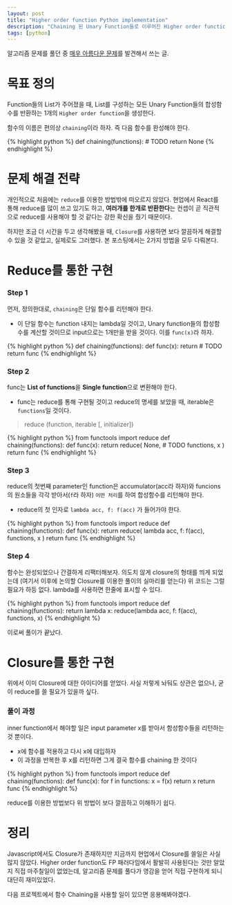```yaml
---
layout: post
title: "Higher order function Python implementation"
description: "Chaining 된 Unary Function들로 이루어진 Higher order function을 Python으로 구현하기 "
tags: [python]
---
```


알고리즘 문제를 풀던 중 [매우 아름다운 문제](https://www.codewars.com/kata/unary-function-chainer/python)를 발견해서 쓰는 글.

# 목표 정의
Function들의 List가 주어졌을 때, List를 구성하는 모든 Unary Function들의 합성함수를 반환하는 1개의 `Higher order function`을 생성한다.

함수의 이름은 편의상 `chaining`이라 하자. 즉 다음 함수를 완성해야 한다.

{% highlight python %}
def chaining(functions):
    # TODO
    return None
{% endhighlight %}

# 문제 해결 전략
개인적으로 처음에는 `reduce`를 이용한 방법밖에 떠오르지 않았다. 현업에서 React를 통해 reduce를 많이 쓰고 있기도 하고, **여러개를 한개로 반환한다**는 컨셉이 곧 직관적으로 reduce를 사용해야 할 것 같다는 강한 확신을 줬기 때문이다.

하지만 조금 더 시간을 두고 생각해봤을 때, `Closure`를 사용하면 보다 깔끔하게 해결할 수 있을 것 같았고, 실제로도 그러했다. 본 포스팅에서는 2가지 방법을 모두 다뤄본다.

# Reduce를 통한 구현

### Step 1
먼저, 정의한대로, `chaining`은 단일 함수를 리턴해야 한다.
- 이 단일 함수는 function 내지는 lambda일 것이고, Unary function들의 합성함수를 계산할 것이므로 input으로는 1개만을 받을 것이다. 이를 `func(x)`라 하자.

{% highlight python %}
def chaining(functions):
    def func(x):
        return # TODO
    return func
{% endhighlight %}

### Step 2
func는  **List of functions**을 **Single function**으로 변환해야 한다.
- func는 reduce를 통해 구현될 것이고 reduce의 명세를 보았을 때, iterable은 `functions`일 것이다.

> reduce (function, iterable [, initializer])

{% highlight python %}
from functools import reduce
def chaining(functions):
    def func(x):
        return reduce(
            None, # TODO
            functions,
            x
        )
    return func
{% endhighlight %}


### Step 3
reduce의 첫번째 parameter인 function은 accumulator(acc라 하자)와 funcions의 원소들을 각각 받아서(`f`라 하자) `어떤 처리`를 하여 합성함수를 리턴해야 한다.
- reduce의 첫 인자로 `lambda acc, f: f(acc)` 가 들어가야 한다.

{% highlight python %}
from functools import reduce
def chaining(functions):
    def func(x):
        return reduce(
            lambda acc, f: f(acc),
            functions,
            x
        )
    return func
{% endhighlight %}

### Step 4
함수는 완성되었으나 간결하게 리팩터해보자. 의도치 않게 closure의 형태를 띄게 되었는데 (여기서 이후에 논의할 Closure를 이용한 풀이의 실마리를 얻는다) 위 코드는 그럴 필요가 하등 없다. lambda를 사용하면 한줄에 표시할 수 있다.

{% highlight python %}
from functools import reduce
def chaining(functions):
    return lambda x: reduce(lambda acc, f: f(acc), functions, x)
{% endhighlight %}

이로써 풀이가 끝났다.

# Closure를 통한 구현
위에서 이미 Closure에 대한 아이디어를 얻었다. 사실 저렇게 놔둬도 상관은 없으나, 굳이 reduce를 쓸 필요가 있을까 싶다.

### 풀이 과정
inner function에서 해야할 일은 input parameter x를 받아서 함성함수들을 리턴하는 것 뿐이다.
- x에 함수를 적용하고 다시 x에 대입하자
- 이 과정을 반복한 후 x를 리턴하면 그게 결국 함수를 chaining 한 것이다

{% highlight python %}
from functools import reduce
def chaining(functions):
    def func(x):
        for f in functions:
            x = f(x)
        return x
    return func
{% endhighlight %}

reduce를 이용한 방법보다 위 방법이 보다 깔끔하고 이해하기 쉽다.

# 정리
Javascript에서도 Closure가 존재하지만 지금까지 현업에서 Closure를 쓸일은 사실 많지 않았다. Higher order function도 FP 패러다임에서 활발히 사용된다는 것만 알았지 직접 마주칠일이 없었는데, 알고리즘 문제를 풀다가 영감을 얻어 직접 구현하게 되니 대단히 재미있었다.

다음 프로젝트에서 함수 Chaining을 사용할 일이 있으면 응용해봐야겠다.
